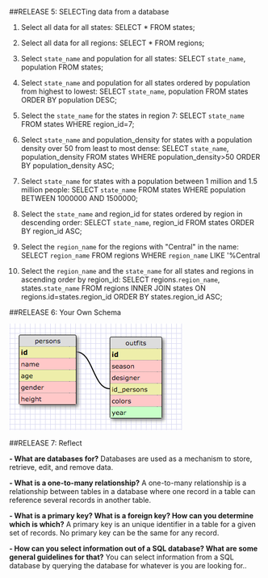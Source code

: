 ##RELEASE 5: SELECTing data from a database

1. Select all data for all states:
  SELECT * FROM states;

2. Select all data for all regions:
  SELECT * FROM regions;

3. Select `state_name` and population for all states:
  SELECT `state_name`, population FROM states;

4. Select `state_name` and population for all states ordered by population from highest to lowest:
    SELECT `state_name`, population FROM states ORDER BY population DESC;

5. Select the `state_name` for the states in region 7:
  SELECT `state_name` FROM states WHERE region_id=7;

6. Select `state_name` and population_density for states with a population density over 50 from least to most dense:
  SELECT `state_name`, population_density FROM states WHERE population_density>50 ORDER BY population_density ASC;

7. Select `state_name` for states with a population between 1 million and 1.5 million people:
  SELECT `state_name` FROM states WHERE population BETWEEN 1000000 AND 1500000;

8. Select the `state_name` and region_id for states ordered by region in descending order:
  SELECT `state_name`, region_id FROM states ORDER BY region_id ASC;

9. Select the `region_name` for the regions with "Central" in the name:
  SELECT `region_name` FROM regions WHERE `region_name` LIKE '%Central

10. Select the `region_name` and the `state_name` for all states and regions in ascending order by region_id:
  SELECT regions.`region_name`, states.`state_name` FROM regions INNER JOIN states ON regions.id=states.region_id ORDER BY states.region_id ASC;

##RELEASE 6: Your Own Schema

![alt text](clueless_schema.png "Clueless Schema")

##RELEASE 7: Reflect

**- What are databases for?**
Databases are used as a mechanism to store, retrieve, edit, and remove data.

**- What is a one-to-many relationship?**
A one-to-many relationship is a relationship between tables in a database where one record in a table can reference several records in another table.

**- What is a primary key? What is a foreign key? How can you determine which is which?**
A primary key is an unique identifier in a table for a given set of records. No primary key can be the same for any record.

**- How can you select information out of a SQL database? What are some general guidelines for that?**
You can select information from a SQL database by querying the database for whatever is you are looking for..